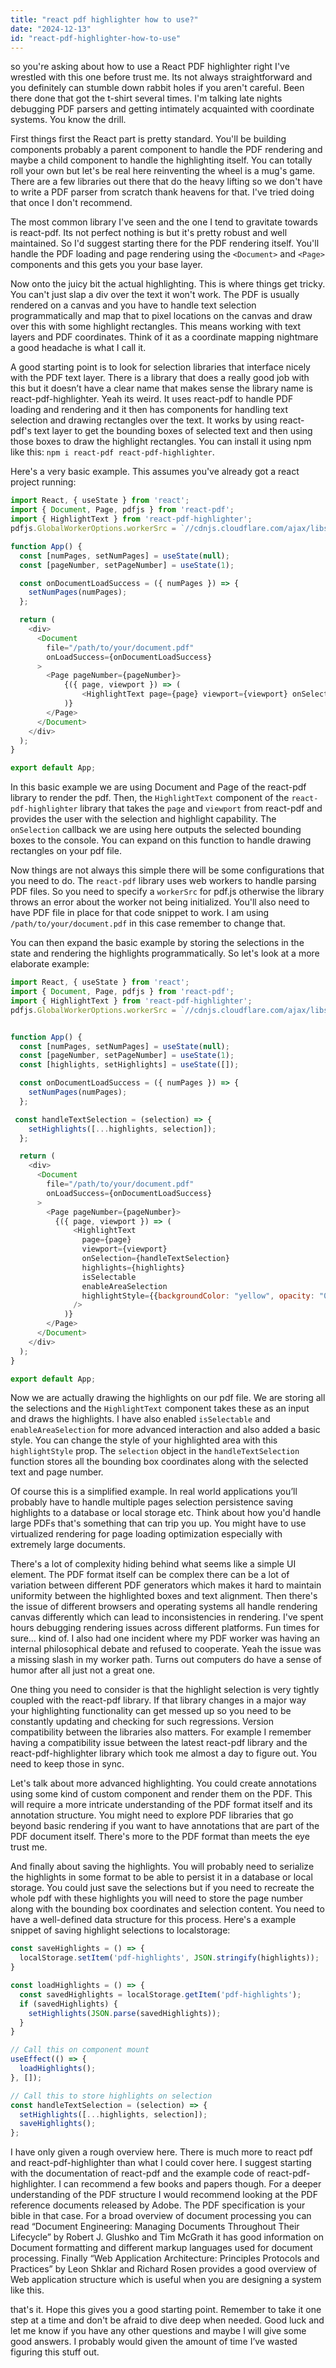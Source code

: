 ```yaml
---
title: "react pdf highlighter how to use?"
date: "2024-12-13"
id: "react-pdf-highlighter-how-to-use"
---
```


 so you're asking about how to use a React PDF highlighter right I've wrestled with this one before trust me. Its not always straightforward and you definitely can stumble down rabbit holes if you aren't careful. Been there done that got the t-shirt several times. I'm talking late nights debugging PDF parsers and getting intimately acquainted with coordinate systems. You know the drill.

First things first the React part is pretty standard. You'll be building components probably a parent component to handle the PDF rendering and maybe a child component to handle the highlighting itself. You can totally roll your own but let's be real here reinventing the wheel is a mug's game. There are a few libraries out there that do the heavy lifting so we don't have to write a PDF parser from scratch thank heavens for that. I've tried doing that once I don't recommend.

The most common library I've seen and the one I tend to gravitate towards is react-pdf. Its not perfect nothing is but it's pretty robust and well maintained. So I'd suggest starting there for the PDF rendering itself. You'll handle the PDF loading and page rendering using the `<Document>` and `<Page>` components and this gets you your base layer.

Now onto the juicy bit the actual highlighting. This is where things get tricky. You can't just slap a div over the text it won't work. The PDF is usually rendered on a canvas and you have to handle text selection programmatically and map that to pixel locations on the canvas and draw over this with some highlight rectangles. This means working with text layers and PDF coordinates. Think of it as a coordinate mapping nightmare a good headache is what I call it.

A good starting point is to look for selection libraries that interface nicely with the PDF text layer. There is a library that does a really good job with this but it doesn’t have a clear name that makes sense the library name is react-pdf-highlighter. Yeah its weird. It uses react-pdf to handle PDF loading and rendering and it then has components for handling text selection and drawing rectangles over the text. It works by using react-pdf's text layer to get the bounding boxes of selected text and then using those boxes to draw the highlight rectangles. You can install it using npm like this: `npm i react-pdf react-pdf-highlighter`.

Here's a very basic example. This assumes you've already got a react project running:

```javascript
import React, { useState } from 'react';
import { Document, Page, pdfjs } from 'react-pdf';
import { HighlightText } from 'react-pdf-highlighter';
pdfjs.GlobalWorkerOptions.workerSrc = `//cdnjs.cloudflare.com/ajax/libs/pdf.js/${pdfjs.version}/pdf.worker.js`;

function App() {
  const [numPages, setNumPages] = useState(null);
  const [pageNumber, setPageNumber] = useState(1);

  const onDocumentLoadSuccess = ({ numPages }) => {
    setNumPages(numPages);
  };

  return (
    <div>
      <Document
        file="/path/to/your/document.pdf"
        onLoadSuccess={onDocumentLoadSuccess}
      >
        <Page pageNumber={pageNumber}>
            {({ page, viewport }) => (
                <HighlightText page={page} viewport={viewport} onSelection={console.log} />
            )}
        </Page>
      </Document>
    </div>
  );
}

export default App;
```

In this basic example we are using Document and Page of the react-pdf library to render the pdf. Then, the `HighlightText` component of the `react-pdf-highlighter` library that takes the `page` and `viewport` from react-pdf and provides the user with the selection and highlight capability. The `onSelection` callback we are using here outputs the selected bounding boxes to the console. You can expand on this function to handle drawing rectangles on your pdf file.

Now things are not always this simple there will be some configurations that you need to do. The `react-pdf` library uses web workers to handle parsing PDF files. So you need to specify a `workerSrc` for pdf.js otherwise the library throws an error about the worker not being initialized. You'll also need to have PDF file in place for that code snippet to work. I am using `/path/to/your/document.pdf` in this case remember to change that.

You can then expand the basic example by storing the selections in the state and rendering the highlights programmatically. So let's look at a more elaborate example:

```javascript
import React, { useState } from 'react';
import { Document, Page, pdfjs } from 'react-pdf';
import { HighlightText } from 'react-pdf-highlighter';
pdfjs.GlobalWorkerOptions.workerSrc = `//cdnjs.cloudflare.com/ajax/libs/pdf.js/${pdfjs.version}/pdf.worker.js`;


function App() {
  const [numPages, setNumPages] = useState(null);
  const [pageNumber, setPageNumber] = useState(1);
  const [highlights, setHighlights] = useState([]);

  const onDocumentLoadSuccess = ({ numPages }) => {
    setNumPages(numPages);
  };

 const handleTextSelection = (selection) => {
    setHighlights([...highlights, selection]);
  };

  return (
    <div>
      <Document
        file="/path/to/your/document.pdf"
        onLoadSuccess={onDocumentLoadSuccess}
      >
        <Page pageNumber={pageNumber}>
          {({ page, viewport }) => (
              <HighlightText
                page={page}
                viewport={viewport}
                onSelection={handleTextSelection}
                highlights={highlights}
                isSelectable
                enableAreaSelection
                highlightStyle={{backgroundColor: "yellow", opacity: "0.5"}}
              />
            )}
        </Page>
      </Document>
    </div>
  );
}

export default App;
```

Now we are actually drawing the highlights on our pdf file. We are storing all the selections and the `HighlightText` component takes these as an input and draws the highlights. I have also enabled `isSelectable` and `enableAreaSelection` for more advanced interaction and also added a basic style. You can change the style of your highlighted area with this `highlightStyle` prop. The `selection` object in the `handleTextSelection` function stores all the bounding box coordinates along with the selected text and page number.

Of course this is a simplified example. In real world applications you’ll probably have to handle multiple pages selection persistence saving highlights to a database or local storage etc. Think about how you'd handle large PDFs that's something that can trip you up. You might have to use virtualized rendering for page loading optimization especially with extremely large documents.

There's a lot of complexity hiding behind what seems like a simple UI element. The PDF format itself can be complex there can be a lot of variation between different PDF generators which makes it hard to maintain uniformity between the highlighted boxes and text alignment. Then there's the issue of different browsers and operating systems all handle rendering canvas differently which can lead to inconsistencies in rendering. I've spent hours debugging rendering issues across different platforms. Fun times for sure… kind of. I also had one incident where my PDF worker was having an internal philosophical debate and refused to cooperate. Yeah the issue was a missing slash in my worker path. Turns out computers do have a sense of humor after all just not a great one.

One thing you need to consider is that the highlight selection is very tightly coupled with the react-pdf library. If that library changes in a major way your highlighting functionality can get messed up so you need to be constantly updating and checking for such regressions. Version compatibility between the libraries also matters. For example I remember having a compatibility issue between the latest react-pdf library and the react-pdf-highlighter library which took me almost a day to figure out. You need to keep those in sync.

Let's talk about more advanced highlighting. You could create annotations using some kind of custom component and render them on the PDF. This will require a more intricate understanding of the PDF format itself and its annotation structure. You might need to explore PDF libraries that go beyond basic rendering if you want to have annotations that are part of the PDF document itself. There's more to the PDF format than meets the eye trust me.

And finally about saving the highlights. You will probably need to serialize the highlights in some format to be able to persist it in a database or local storage. You could just save the selections but if you need to recreate the whole pdf with these highlights you will need to store the page number along with the bounding box coordinates and selection content. You need to have a well-defined data structure for this process. Here's a example snippet of saving highlight selections to localstorage:

```javascript
const saveHighlights = () => {
  localStorage.setItem('pdf-highlights', JSON.stringify(highlights));
}

const loadHighlights = () => {
  const savedHighlights = localStorage.getItem('pdf-highlights');
  if (savedHighlights) {
    setHighlights(JSON.parse(savedHighlights));
  }
}

// Call this on component mount
useEffect(() => {
  loadHighlights();
}, []);

// Call this to store highlights on selection
const handleTextSelection = (selection) => {
  setHighlights([...highlights, selection]);
  saveHighlights();
};
```

I have only given a rough overview here. There is much more to react pdf and react-pdf-highlighter than what I could cover here. I suggest starting with the documentation of react-pdf and the example code of react-pdf-highlighter. I can recommend a few books and papers though. For a deeper understanding of the PDF structure I would recommend looking at the PDF reference documents released by Adobe. The PDF specification is your bible in that case. For a broad overview of document processing you can read “Document Engineering: Managing Documents Throughout Their Lifecycle” by Robert J. Glushko and Tim McGrath it has good information on Document formatting and different markup languages used for document processing. Finally “Web Application Architecture: Principles Protocols and Practices” by Leon Shklar and Richard Rosen provides a good overview of Web application structure which is useful when you are designing a system like this.

 that's it. Hope this gives you a good starting point. Remember to take it one step at a time and don't be afraid to dive deep when needed. Good luck and let me know if you have any other questions and maybe I will give some good answers. I probably would given the amount of time I’ve wasted figuring this stuff out.
